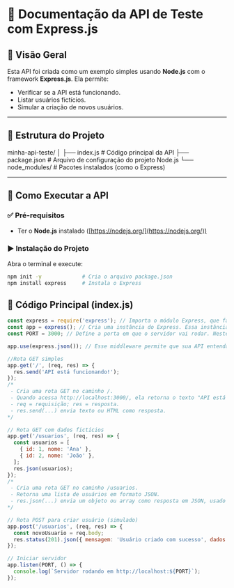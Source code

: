 # 📘 Documentação da API de Teste com Express.js

## 📌 Visão Geral

Esta API foi criada como um exemplo simples usando **Node.js** com o framework **Express.js**. Ela permite:

- Verificar se a API está funcionando.
- Listar usuários fictícios.
- Simular a criação de novos usuários.

---

## 📁 Estrutura do Projeto
minha-api-teste/
│
├── index.js # Código principal da API
├── package.json # Arquivo de configuração do projeto Node.js
└── node_modules/ # Pacotes instalados (como o Express)

---

## 🚀 Como Executar a API

### ✅ Pré-requisitos

- Ter o **Node.js** instalado ([https://nodejs.org/](https://nodejs.org/))

### ▶️ Instalação do Projeto

Abra o terminal e execute:

```bash
npm init -y             # Cria o arquivo package.json
npm install express     # Instala o Express
```
## 🔧 Código Principal (index.js)

```javascript
const express = require('express'); // Importa o módulo Express, que facilita a criação de APIs no Node.js.
const app = express(); // Cria uma instância do Express. Essa instância será usada para definir rotas, middlewares e iniciar o servidor.
const PORT = 3000; // Define a porta em que o servidor vai rodar. Neste caso, será http://localhost:3000.

app.use(express.json()); // Esse middleware permite que sua API entenda requisições com corpo em JSON.

//Rota GET simples
app.get('/', (req, res) => { 
  res.send('API está funcionando!'); 
});
/* 
 - Cria uma rota GET no caminho /.
 - Quando acessa http://localhost:3000/, ela retorna o texto "API está funcionando!".
 - req = requisição; res = resposta.
 - res.send(...) envia texto ou HTML como resposta.
*/

// Rota GET com dados fictícios
app.get('/usuarios', (req, res) => {
  const usuarios = [
    { id: 1, nome: 'Ana' },
    { id: 2, nome: 'João' },
  ];
  res.json(usuarios);
});
/*
 - Cria uma rota GET no caminho /usuarios.
 - Retorna uma lista de usuários em formato JSON.
 - res.json(...) envia um objeto ou array como resposta em JSON, usado por padrão em APIs REST.
*/

// Rota POST para criar usuário (simulado)
app.post('/usuarios', (req, res) => {
  const novoUsuario = req.body;
  res.status(201).json({ mensagem: 'Usuário criado com sucesso', dados: novoUsuario });
});

// Iniciar servidor
app.listen(PORT, () => {
  console.log(`Servidor rodando em http://localhost:${PORT}`);
});
```
